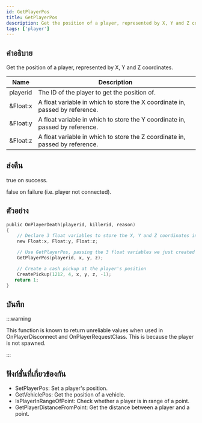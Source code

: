 ```yaml
---
id: GetPlayerPos
title: GetPlayerPos
description: Get the position of a player, represented by X, Y and Z coordinates.
tags: ['player']
---
```


## คำอธิบาย

Get the position of a player, represented by X, Y and Z coordinates.


| Name | Description |
|------|-------------|
|playerid | The ID of the player to get the position of.|
|&Float:x | A float variable in which to store the X coordinate in, passed by reference.|
|&Float:y | A float variable in which to store the Y coordinate in, passed by reference.|
|&Float:z | A float variable in which to store the Z coordinate in, passed by reference.|


## ส่งคืน

 true on success.

 false on failure (i.e. player not connected).



## ตัวอย่าง


```c
public OnPlayerDeath(playerid, killerid, reason)
{
    // Declare 3 float variables to store the X, Y and Z coordinates in
    new Float:x, Float:y, Float:z;

    // Use GetPlayerPos, passing the 3 float variables we just created
    GetPlayerPos(playerid, x, y, z);

    // Create a cash pickup at the player's position
    CreatePickup(1212, 4, x, y, z, -1);
   return 1;
}
```


## บันทึก

:::warning

This function is known to return unreliable values when used in OnPlayerDisconnect and OnPlayerRequestClass. This is because the player is not spawned.

:::


## ฟังก์ชั่นที่เกี่ยวข้องกัน


-  SetPlayerPos: Set a player's position.
-  GetVehiclePos: Get the position of a vehicle.
-  IsPlayerInRangeOfPoint: Check whether a player is in range of a point.
-  GetPlayerDistanceFromPoint: Get the distance between a player and a point.